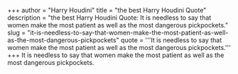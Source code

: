 +++
author = "Harry Houdini"
title = "the best Harry Houdini Quote"
description = "the best Harry Houdini Quote: It is needless to say that women make the most patient as well as the most dangerous pickpockets."
slug = "it-is-needless-to-say-that-women-make-the-most-patient-as-well-as-the-most-dangerous-pickpockets"
quote = '''It is needless to say that women make the most patient as well as the most dangerous pickpockets.'''
+++
It is needless to say that women make the most patient as well as the most dangerous pickpockets.
